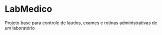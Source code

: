 # LabMedico
Projeto base para controle de laudos, exames e rotinas administrativas de um laboratório
